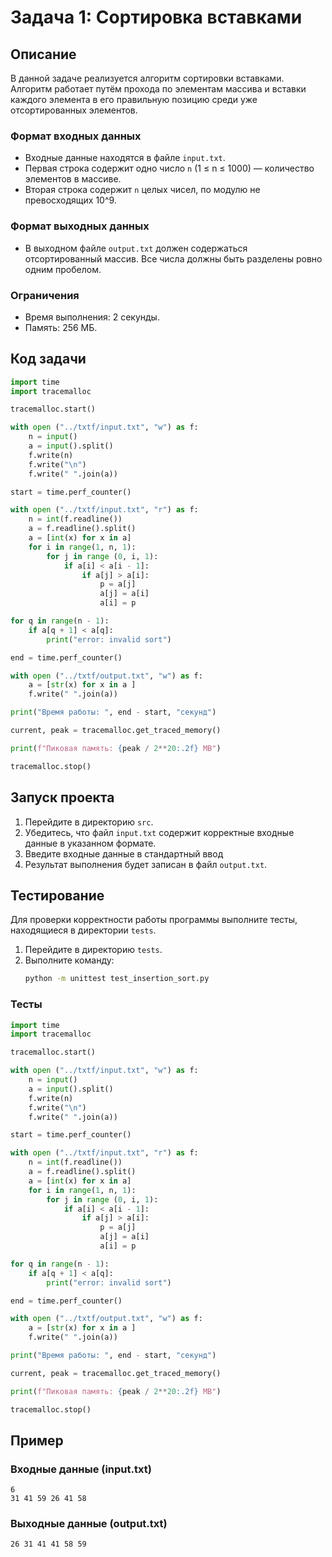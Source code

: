 # Задача 1: Сортировка вставками

## Описание

В данной задаче реализуется алгоритм сортировки вставками. Алгоритм работает путём прохода по элементам массива и вставки каждого элемента в его правильную позицию среди уже отсортированных элементов.

### Формат входных данных
- Входные данные находятся в файле `input.txt`.
- Первая строка содержит одно число `n` (1 ≤ n ≤ 1000) — количество элементов в массиве.
- Вторая строка содержит `n` целых чисел, по модулю не превосходящих 10^9.

### Формат выходных данных
- В выходном файле `output.txt` должен содержаться отсортированный массив. Все числа должны быть разделены ровно одним пробелом.

### Ограничения
- Время выполнения: 2 секунды.
- Память: 256 МБ.

## Код задачи

```python
import time
import tracemalloc

tracemalloc.start()

with open ("../txtf/input.txt", "w") as f:
    n = input()
    a = input().split()
    f.write(n)
    f.write("\n")
    f.write(" ".join(a))

start = time.perf_counter()

with open ("../txtf/input.txt", "r") as f:
    n = int(f.readline())
    a = f.readline().split()
    a = [int(x) for x in a]
    for i in range(1, n, 1):
        for j in range (0, i, 1):
            if a[i] < a[i - 1]:
                if a[j] > a[i]:
                    p = a[j]
                    a[j] = a[i]
                    a[i] = p

for q in range(n - 1):
    if a[q + 1] < a[q]:
        print("error: invalid sort")

end = time.perf_counter()

with open ("../txtf/output.txt", "w") as f:
    a = [str(x) for x in a ]
    f.write(" ".join(a))

print("Время работы: ", end - start, "секунд")

current, peak = tracemalloc.get_traced_memory()

print(f"Пиковая память: {peak / 2**20:.2f} MB")

tracemalloc.stop()
```

## Запуск проекта

1. Перейдите в директорию `src`.
2. Убедитесь, что файл `input.txt` содержит корректные входные данные в указанном формате.
3. Введите входные данные в стандартный ввод
5. Результат выполнения будет записан в файл `output.txt`.

## Тестирование

Для проверки корректности работы программы выполните тесты, находящиеся в директории `tests`.

1. Перейдите в директорию `tests`.
2. Выполните команду:
   ```sh
   python -m unittest test_insertion_sort.py
   ```

### Тесты

```python
import time
import tracemalloc

tracemalloc.start()

with open ("../txtf/input.txt", "w") as f:
    n = input()
    a = input().split()
    f.write(n)
    f.write("\n")
    f.write(" ".join(a))

start = time.perf_counter()

with open ("../txtf/input.txt", "r") as f:
    n = int(f.readline())
    a = f.readline().split()
    a = [int(x) for x in a]
    for i in range(1, n, 1):
        for j in range (0, i, 1):
            if a[i] < a[i - 1]:
                if a[j] > a[i]:
                    p = a[j]
                    a[j] = a[i]
                    a[i] = p

for q in range(n - 1):
    if a[q + 1] < a[q]:
        print("error: invalid sort")

end = time.perf_counter()

with open ("../txtf/output.txt", "w") as f:
    a = [str(x) for x in a ]
    f.write(" ".join(a))

print("Время работы: ", end - start, "секунд")

current, peak = tracemalloc.get_traced_memory()

print(f"Пиковая память: {peak / 2**20:.2f} MB")

tracemalloc.stop()
```

## Пример

### Входные данные (input.txt)
```
6
31 41 59 26 41 58
```

### Выходные данные (output.txt)
```
26 31 41 41 58 59
```
